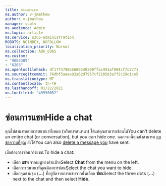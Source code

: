 ```yaml
---
title: ซ่อนการแชท
ms.author: v-jmathew
author: v-jmathew
manager: scotv
ms.audience: Admin
ms.topic: article
ms.service: o365-administration
ROBOTS: NOINDEX, NOFOLLOW
localization_priority: Normal
ms.collection: Adm_O365
ms.custom:
- "9003309"
- "6203"
ms.openlocfilehash: df17f479856689249209ffac491af894cf7c2771
ms.sourcegitcommit: 76dbf5aaea92a62d7957cf210583a7f2c29c1ce5
ms.translationtype: MT
ms.contentlocale: th-TH
ms.lasthandoff: 01/22/2021
ms.locfileid: "49950052"
---
```

# <a name="hide-a-chat"></a><span data-ttu-id="64dc2-102">ซ่อนการแชท</span><span class="sxs-lookup"><span data-stu-id="64dc2-102">Hide a chat</span></span>

<span data-ttu-id="64dc2-103">คุณไม่สามารถลบการสนทนาทั้งหมด (หรือการสนทนา) ได้แต่คุณสามารถซ่อนได้</span><span class="sxs-lookup"><span data-stu-id="64dc2-103">You can't delete an entire chat (or conversation), but you can hide one.</span></span> <span data-ttu-id="64dc2-104">นอกจากนี้คุณยังสามารถ [ลบข้อความที่คุณ](https://support.office.com/client/delete-a-message-you-have-sent-67bd76a5-04e7-46ea-9ef0-5800865cb8f3) ส่งได้</span><span class="sxs-lookup"><span data-stu-id="64dc2-104">You can also [delete a message you](https://support.office.com/client/delete-a-message-you-have-sent-67bd76a5-04e7-46ea-9ef0-5800865cb8f3) have sent.</span></span>

<span data-ttu-id="64dc2-105">เมื่อต้องการซ่อนการแชท:</span><span class="sxs-lookup"><span data-stu-id="64dc2-105">To hide a chat:</span></span>

- <span data-ttu-id="64dc2-106">เลือก **แชท** จากเมนูทางด้านซ้าย</span><span class="sxs-lookup"><span data-stu-id="64dc2-106">Select **Chat** from the menu on the left.</span></span>
- <span data-ttu-id="64dc2-107">เลือกการสนทนาที่คุณต้องการซ่อน</span><span class="sxs-lookup"><span data-stu-id="64dc2-107">Select the chat you want to hide.</span></span>
- <span data-ttu-id="64dc2-108">เลือกจุดสามจุด (**...**) ที่อยู่ถัดจากการแชทจากนั้นเลือก **ซ่อน**</span><span class="sxs-lookup"><span data-stu-id="64dc2-108">Select the three dots (**...**) next to the chat and then select **Hide**.</span></span>
